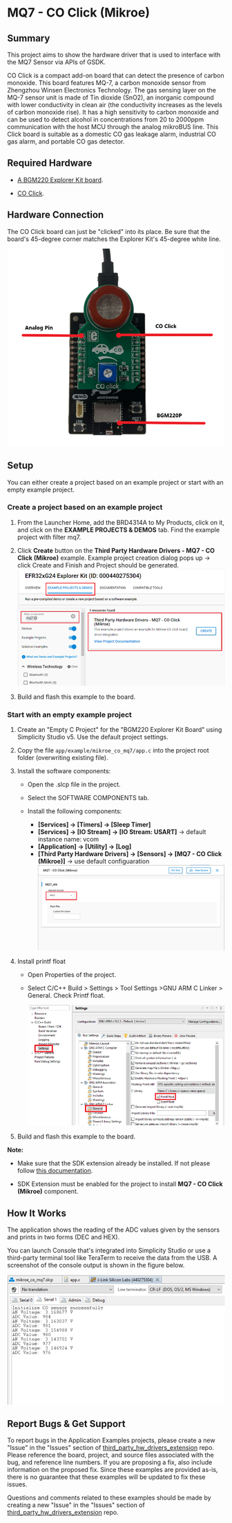 # MQ7 - CO Click (Mikroe) #

## Summary ##

This project aims to show the hardware driver that is used to interface with the MQ7 Sensor via APIs of GSDK.

CO Click is a compact add-on board that can detect the presence of carbon monoxide. This board features MQ-7, a carbon monoxide sensor from Zhengzhou Winsen Electronics Technology. The gas sensing layer on the MQ-7 sensor unit is made of Tin dioxide (SnO2), an inorganic compound with lower conductivity in clean air (the conductivity increases as the levels of carbon monoxide rise). It has a high sensitivity to carbon monoxide and can be used to detect alcohol in concentrations from 20 to 2000ppm communication with the host MCU through the analog mikroBUS line. This Click board is suitable as a domestic CO gas leakage alarm, industrial CO gas alarm, and portable CO gas detector.

## Required Hardware ##

- [A BGM220 Explorer Kit board](https://www.silabs.com/development-tools/wireless/bluetooth/bgm220-explorer-kit).

- [CO Click](https://www.mikroe.com/co-click).

## Hardware Connection ##

The CO Click board can just be "clicked" into its place. Be sure that the board's 45-degree corner matches the Explorer Kit's 45-degree white line.

![board](image/hardware_connection.png)

## Setup ##

You can either create a project based on an example project or start with an empty example project.

### Create a project based on an example project ###

1. From the Launcher Home, add the BRD4314A to My Products, click on it, and click on the **EXAMPLE PROJECTS & DEMOS** tab. Find the example project with filter mq7.

2. Click **Create** button on the **Third Party Hardware Drivers - MQ7 - CO Click (Mikroe)** example. Example project creation dialog pops up -> click Create and Finish and Project should be generated.
![Create_example](image/create_example.png)

3. Build and flash this example to the board.

### Start with an empty example project ###

1. Create an "Empty C Project" for the "BGM220 Explorer Kit Board" using Simplicity Studio v5. Use the default project settings.

2. Copy the file `app/example/mikroe_co_mq7/app.c` into the project root folder (overwriting existing file).

3. Install the software components:

    - Open the .slcp file in the project.

    - Select the SOFTWARE COMPONENTS tab.

    - Install the following components:

        - **[Services] → [Timers] → [Sleep Timer]**
        - **[Services] → [IO Stream] → [IO Stream: USART]** → default instance name: vcom
        - **[Application] → [Utility] → [Log]**
        - **[Third Party Hardware Drivers] → [Sensors] → [MQ7 - CO Click (Mikroe)]** → use default configuaration
        ![Default Configuration](image/default_configuration.png)

4. Install printf float

    - Open Properties of the project.

    - Select C/C++ Build > Settings > Tool Settings >GNU ARM C Linker > General. Check Printf float.

        ![float](image/float.png)

5. Build and flash this example to the board.

**Note:**

- Make sure that the SDK extension already be installed. If not please follow [this documentation](https://github.com/SiliconLabs/third_party_hw_drivers_extension/blob/master/README.md#how-to-add-to-simplicity-studio-ide).

- SDK Extension must be enabled for the project to install **MQ7 - CO Click (Mikroe)** component.

## How It Works ##

The application shows the reading of the ADC values given by the sensors and prints in two forms (DEC and HEX).

You can launch Console that's integrated into Simplicity Studio or use a third-party terminal tool like TeraTerm to receive the data from the USB. A screenshot of the console output is shown in the figure below.

![logging_screen](image/log.png)

## Report Bugs & Get Support ##

To report bugs in the Application Examples projects, please create a new "Issue" in the "Issues" section of [third_party_hw_drivers_extension](https://github.com/SiliconLabs/third_party_hw_drivers_extension) repo. Please reference the board, project, and source files associated with the bug, and reference line numbers. If you are proposing a fix, also include information on the proposed fix. Since these examples are provided as-is, there is no guarantee that these examples will be updated to fix these issues.

Questions and comments related to these examples should be made by creating a new "Issue" in the "Issues" section of [third_party_hw_drivers_extension](https://github.com/SiliconLabs/third_party_hw_drivers_extension) repo.
